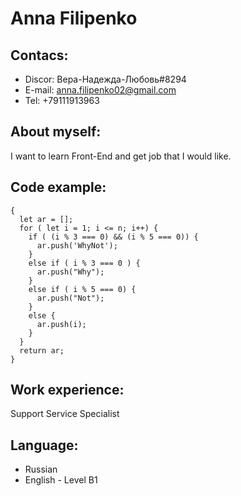 # Anna Filipenko
## Contacs:
* Discor: Вeра-Надежда-Любовь#8294
* E-mail: anna.filipenko02@gmail.com
* Tel: +79111913963
## About myself:

I want to learn Front-End and get job that I would like.
## Code example:
``` function fizzbuzz(n)
{
  let ar = [];
  for ( let i = 1; i <= n; i++) {
    if ( (i % 3 === 0) && (i % 5 === 0)) {
      ar.push('WhyNot');
    }
    else if ( i % 3 === 0 ) {
      ar.push("Why");
    }
    else if ( i % 5 === 0) {
      ar.push("Not");
    }
    else {
      ar.push(i);
    }
  }
  return ar;
} 
```
## Work experience:

Support Service Specialist
## Language:
* Russian
* English - Level B1